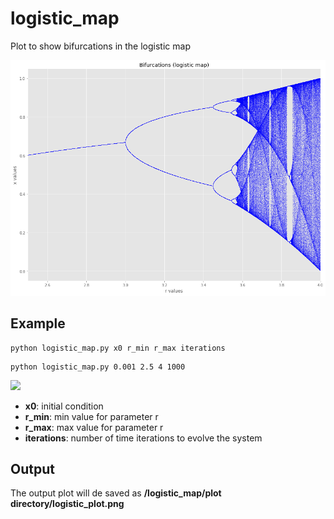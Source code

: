 # logistic_map
Plot to show bifurcations in the logistic map

![Logistic Plot](/images/logistic_plot.png)

## Example
```
python logistic_map.py x0 r_min r_max iterations
```
```
python logistic_map.py 0.001 2.5 4 1000
```
<img src="https://render.githubusercontent.com/render/math?math=f(x) = rx(1-x)">

* **x0**: initial condition
* **r_min**: min value for parameter r
* **r_max**: max value for parameter r
* **iterations**: number of time iterations to evolve the system

## Output
The output plot will de saved as **/logistic_map/plot directory/logistic_plot.png**
